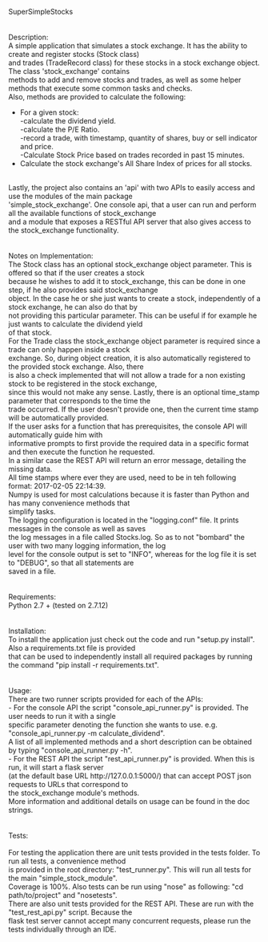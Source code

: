 SuperSimpleStocks<br />
<br />
<br />
Description:<br />
    A simple application that simulates a stock exchange. It has the ability to create and register stocks (Stock class)<br />
and trades (TradeRecord class) for these stocks in a stock exchange object. The class 'stock_exchange' contains<br />
methods to add and remove stocks and trades, as well as some helper methods that execute some common tasks and checks.<br />
Also, methods are provided to calculate the following:<br />
- For a given stock:<br />
    -calculate the dividend yield.<br />
    -calculate the P/E Ratio.<br />
    -record a trade, with timestamp, quantity of shares, buy or sell indicator and price.<br />
    -Calculate Stock Price based on trades recorded in past 15 minutes.<br />
- Calculate the stock exchange's All Share Index of prices for all stocks.<br />
<br />
Lastly, the project also contains an 'api' with two APIs to easily access and use the modules of the main package<br />
'simple_stock_exchange'. One console api, that a user can run and perform all the available functions of stock_exchange<br />
and a module that exposes a RESTful API server that also gives access to the stock_exchange functionality.<br />
<br />
<br />
Notes on Implementation:<br />
    The Stock class has an optional stock_exchange object parameter. This is offered so that if the user creates a stock<br />
because he wishes to add it to stock_exchange, this can be done in one step, if he also provides said stock_exchange<br />
object. In the case he or she just wants to create a stock, independently of a stock exchange, he can also do that by<br />
not providing this particular parameter. This can be useful if for example he just wants to calculate the dividend yield<br />
of that stock.<br />
    For the Trade class the stock_exchange object parameter is required since a trade can only happen inside a stock<br />
exchange. So, during object creation, it is also automatically registered to the provided stock exchange. Also, there<br />
is also a check implemented that will not allow a trade for a non existing stock to be registered in the stock exchange,<br />
since this would not make any sense. Lastly, there is an optional time_stamp parameter that corresponds to the time the<br />
trade occurred. If the user doesn't provide one, then the current time stamp will be automatically provided.<br />
    If the user asks for a function that has prerequisites, the console API will automatically guide him with<br />
informative prompts to first provide the required data in a specific format and then execute the function he requested.<br />
In a similar case the REST API will return an error message, detailing the missing data.<br />
    All time stamps where ever they are used, need to be in teh following format: 2017-02-05 22:14:39.<br />
    Numpy is used for most calculations because it is faster than Python and has many convenience methods that<br />
simplify tasks.<br />
    The logging configuration is located in the "logging.conf" file. It prints messages in the console as well as saves<br />
the log messages in a file called Stocks.log. So as to not "bombard" the user with two many logging information, the log<br />
level for the console output is set to "INFO", whereas for the log file it is set to "DEBUG", so that all statements are<br />
saved in a file.<br />
<br />
<br />
Requirements:<br />
    Python 2.7 + (tested on 2.7.12)<br />
<br />
<br />
Installation:<br />
    To install the application just check out the code and run "setup.py install". Also a requirements.txt file is provided<br />
that can be used to independently install all required packages by running the command "pip install -r requirements.txt".<br />
<br />
<br />
Usage:<br />
    There are two runner scripts provided for each of the APIs:<br />
        - For the console API the script "console_api_runner.py" is provided. The user needs to run it with a single<br />
          specific parameter denoting the function she wants to use. e.g. "console_api_runner.py -m calculate_dividend".<br />
          A list of all implemented methods and a short description can be obtained by typing "console_api_runner.py -h".<br />
        - For the REST API the script "rest_api_runner.py" is provided. When this is run, it will start a flask server<br />
          (at the default base URL http://127.0.0.1:5000/) that can accept POST json requests to URLs that correspond to<br />
          the stock_exchange module's methods.<br />
    More information and additional details on usage can be found in the doc strings.<br />
<br />
<br />
Tests:<br /><br />
    For testing the application there are unit tests provided in the tests folder. To run all tests, a convenience method<br />
is provided in the root directory: "test_runner.py". This will run all tests for the main "simple_stock_module".<br />
Coverage is 100%. Also tests can be run using "nose" as following: "cd path/to/project" and "nosetests".<br />
   There are also unit tests provided for the REST API. These are run with the "test_rest_api.py" script. Because the<br />
flask test server cannot accept many concurrent requests, please run the tests individually through an IDE.<br />
